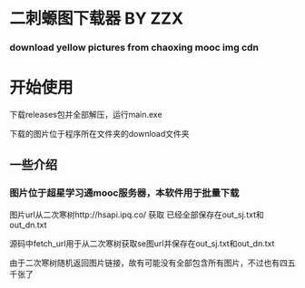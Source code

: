 # 二刺螈图下载器 BY ZZX
### download yellow pictures from chaoxing mooc img cdn
# 开始使用
下载releases包并全部解压，运行main.exe

下载的图片位于程序所在文件夹的download文件夹

## 一些介绍
### 图片位于超星学习通mooc服务器，本软件用于批量下载
图片url从二次寒树http://hsapi.ipq.co/
获取
已经全部保存在out_sj.txt和out_dn.txt

源码中fetch_url用于从二次寒树获取se图url并保存在out_sj.txt和out_dn.txt

由于二次寒树随机返回图片链接，故有可能没有全部包含所有图片，不过也有四五千张了


